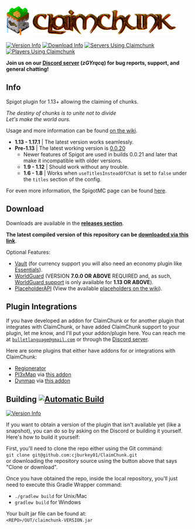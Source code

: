 ![ClaimChunk Logo](imgs/icon64.png)
![ClaimChunk Title](imgs/logo_carrier.png)

[![Version Info](https://img.shields.io/static/v1?label=Version&message=0.0.22&color=blueviolet&style=for-the-badge)](https://github.com/cjburkey01/ClaimChunk/releases)
[![Download Info](https://img.shields.io/static/v1?label=Spigot&message=1.17.1&color=blueviolet&style=for-the-badge)](https://www.spigotmc.org/resources/claimchunk.44458/)
[![Servers Using Claimchunk](https://img.shields.io/bstats/servers/5179?label=Servers&color=cornflowerblue&style=for-the-badge)](https://bstats.org/plugin/bukkit/ClaimChunk)
[![Players Using Claimchunk](https://img.shields.io/bstats/players/5179?label=Players&color=cornflowerblue&style=for-the-badge)](https://bstats.org/plugin/bukkit/ClaimChunk)

**Join us on our [Discord server](https://discord.gg/swW8xX665Z) (*zGYrqcq*) for bug reports, support, and general chatting!**

Info
----
Spigot plugin for 1.13+ allowing the claiming of chunks.

*The destiny of chunks is to unite not to divide*<br />
*Let's make the world ours.*

Usage and more information can be found [on the wiki](https://github.com/cjburkey01/ClaimChunk/wiki).

* **1.13 - 1.17.1** | The latest version works seamlessly.
* **Pre-1.13** | The latest working version is [0.0.20](https://github.com/cjburkey01/ClaimChunk/releases/tag/0.0.20)
  * Newer features of Spigot are used in builds 0.0.21 and later that make it incompatible with older versions.
  * **1.9 - 1.12** | Should work without any trouble.
  * **1.6 - 1.8** | Works when `useTitlesInsteadOfChat` is set to `false` under the `titles` section of the config.

For even more information, the SpigotMC page can be found [here](https://www.spigotmc.org/resources/claimchunk.44458/).

Download
--------
Downloads are available in the [**releases section**](https://github.com/cjburkey01/ClaimChunk/releases).

**The latest compiled version of this repository can be [downloaded via this link](https://nightly.link/cjburkey01/ClaimChunk/workflows/gradle/master/ClaimChunk.zip)**.

Optional Features:
* [Vault](https://www.spigotmc.org/resources/vault.34315/) (for currency support you will also need an economy plugin like [Essentials](https://www.spigotmc.org/resources/essentialsx.9089/)).
* [WorldGuard](https://dev.bukkit.org/projects/worldguard) (VERSION **7.0.0 OR ABOVE** REQUIRED and, as such, [WorldGuard support](https://github.com/cjburkey01/ClaimChunk/wiki/WorldGuard-Integration) is only available for **1.13 OR ABOVE**).
* [PlaceholderAPI](https://www.spigotmc.org/resources/placeholderapi.6245/) (View the available [placeholders on the wiki](https://github.com/cjburkey01/ClaimChunk/wiki/Placeholder-API-Integration)).

Plugin Integrations
-------------------
If you have developed an addon for ClaimChunk or for another plugin that integrates with ClaimChunk, or have added ClaimChunk support to your plugin, let me know, and I'll put your addon/plugin here.
You can reach me at [`bulletlanguage@gmail.com`](mailto:bulletlanguage@gmail.com) or through the [Discord server](https://discord.gg/swW8xX665Z).

Here are some plugins that either have addons for or integrations with ClaimChunk:
* [Regionerator](https://www.spigotmc.org/resources/regionerator.12219/)
* [Pl3xMap](https://github.com/pl3xgaming/Pl3xMap) via [this addon](https://ci.pl3x.net/view/Pl3xMap/job/Pl3xMap-ClaimChunk/)
* [Dynmap](https://www.spigotmc.org/resources/dynmap.274/) via [this addon](https://www.spigotmc.org/resources/dynmap-claimchunk.71093/)

Building [![Automatic Build](https://img.shields.io/github/workflow/status/cjburkey01/ClaimChunk/Automatic%20Build?style=for-the-badge)](https://github.com/cjburkey01/ClaimChunk/actions/workflows/gradle.yml)
--------
[![Version Info](https://img.shields.io/static/v1?label=Repository%20Version&message=0.0.23-prev9&color=ff5555&style=for-the-badge)](https://github.com/cjburkey01/ClaimChunk/archive/master.zip)

If you want to obtain a version of the plugin that isn't available yet (like a snapshot), you can do so by asking on the Discord or building it yourself. Here's how to build it yourself:

First, you'll need to clone the repo either using the Git command:<br />
`git clone git@github.com:cjburkey01/ClaimChunk.git`<br />
or downloading the repository source using the button above that says "Clone or download".

Once you have obtained the repo, inside the local repository, you'll just need to execute this Gradle Wrapper command:<br/>
* `./gradlew build` for Unix/Mac
* `gradlew build` for Windows

Your built jar file can be found at:<br />
`<REPO>/OUT/claimchunk-VERSION.jar`

